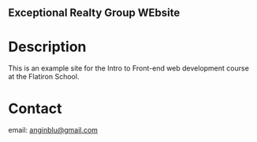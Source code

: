 Exceptional Realty Group WEbsite
---

# Description

This is an example site for the Intro to Front-end web development course at the Flatiron School.

# Contact

email: anginblu@gmail.com